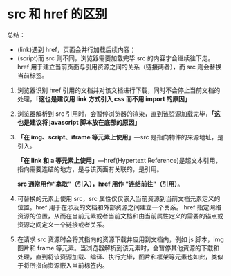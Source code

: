 # src 和 href 的区别

总结：

- (link)遇到 href，页面会并行加载后续内容；
- (script)而 src 则不同，浏览器需要加载完毕 src 的内容才会继续往下走。href 用于建立当前页面与引用资源之间的关系（链接两者），而 src 则会替换当前标签。

1. 浏览器识别 href 引用的文档并对该文档进行下载，同时不会停止当前文档的处理，**「这也是建议用 link 方式引入 css 而不用 import 的原因」**

2. 浏览器解析到 src 引用时，会暂停浏览器的渲染，直到该资源加载完毕，**「这也是建议将 javascript 脚本放在底部的原因」**

3. **「在 img、script、iframe 等元素上使用」**—src 是指向物件的来源地址，是引入。

   **「在 link 和 a 等元素上使用」**—href(Hypertext Reference)是超文本引用，指向需要连结的地方，是与该页面有关联的，是引用。

   **src 通常用作“拿取”（引入），href 用作 "连结前往"（引用）**。

4. 可替换的元素上使用 src，src 属性仅仅嵌入当前资源到当前文档元素定义的位置。href 用于在涉及的文档和外部资源之间建立一个关系。 href 指定网络资源的位置，从而在当前元素或者当前文档和由当前属性定义的需要的锚点或资源之间定义一个链接或者关系。

5. 在请求 src 资源时会将其指向的资源下载并应用到文档内，例如 js 脚本，img 图片和 frame 等元素。当浏览器解析到该元素时，会暂停其他资源的下载和处理，直到将该资源加载、编译、执行完毕，图片和框架等元素也如此，类似于将所指向资源嵌入当前标签内。
